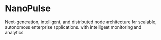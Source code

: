 # NanoPulse
Next-generation, intelligent, and distributed node architecture for scalable, autonomous enterprise applications. with intelligent monitoring and analytics

